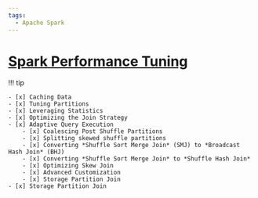 ```yaml
---
tags:
  - Apache Spark
---
```


# [Spark Performance Tuning](https://spark.apache.org/docs/latest/sql-performance-tuning.html)

!!! tip

    - [x] Caching Data
    - [x] Tuning Partitions
    - [x] Leveraging Statistics
    - [x] Optimizing the Join Strategy
    - [x] Adaptive Query Execution
        - [x] Coalescing Post Shuffle Partitions
        - [x] Splitting skewed shuffle partitions
        - [x] Converting *Shuffle Sort Merge Join* (SMJ) to *Broadcast Hash Join* (BHJ)
        - [x] Converting *Shuffle Sort Merge Join* to *Shuffle Hash Join*
        - [x] Optimizing Skew Join
        - [x] Advanced Customization
        - [x] Storage Partition Join
    - [x] Storage Partition Join
